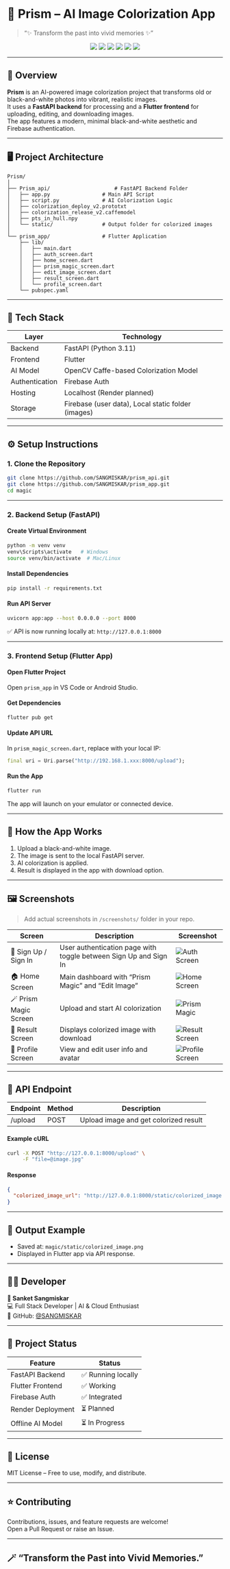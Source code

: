 # 🌈 Prism – AI Image Colorization App

> “✨ Transform the past into vivid memories ✨”

<p align="center">
  <img src="https://img.shields.io/badge/Python-3.11-blue?logo=python&logoColor=white" />
  <img src="https://img.shields.io/badge/FastAPI-Backend-success?logo=fastapi&logoColor=white" />
  <img src="https://img.shields.io/badge/Flutter-Frontend-blue?logo=flutter&logoColor=white" />
  <img src="https://img.shields.io/badge/Firebase-Auth-orange?logo=firebase&logoColor=white" />
  <img src="https://img.shields.io/badge/License-MIT-lightgrey?logo=open-source-initiative&logoColor=white" />
  <img src="https://img.shields.io/badge/Status-Local%20Development-yellow?logo=github" />
</p>

---

## 🧠 Overview

**Prism** is an AI-powered image colorization project that transforms old or black-and-white photos into vibrant, realistic images.  
It uses a **FastAPI backend** for processing and a **Flutter frontend** for uploading, editing, and downloading images.  
The app features a modern, minimal black-and-white aesthetic and Firebase authentication.

---

## 🖥️ Project Architecture

```
Prism/
│
├── Prism_api/                     # FastAPI Backend Folder
│   ├── app.py                 # Main API Script
│   ├── script.py              # AI Colorization Logic
│   ├── colorization_deploy_v2.prototxt
│   ├── colorization_release_v2.caffemodel
│   ├── pts_in_hull.npy
│   └── static/                # Output folder for colorized images
│
└── prism_app/                 # Flutter Application
    ├── lib/
    │   ├── main.dart
    │   ├── auth_screen.dart
    │   ├── home_screen.dart
    │   ├── prism_magic_screen.dart
    │   ├── edit_image_screen.dart
    │   ├── result_screen.dart
    │   └── profile_screen.dart
    └── pubspec.yaml
```

---

## 🧩 Tech Stack

| Layer | Technology |
|--------|-------------|
| Backend | FastAPI (Python 3.11) |
| Frontend | Flutter |
| AI Model | OpenCV Caffe-based Colorization Model |
| Authentication | Firebase Auth |
| Hosting | Localhost (Render planned) |
| Storage | Firebase (user data), Local static folder (images) |

---

## ⚙️ Setup Instructions

### 1. Clone the Repository
```bash
git clone https://github.com/SANGMISKAR/prism_api.git
git clone https://github.com/SANGMISKAR/prism_app.git
cd magic
```

---

### 2. Backend Setup (FastAPI)

#### Create Virtual Environment
```bash
python -m venv venv
venv\Scripts\activate   # Windows
source venv/bin/activate  # Mac/Linux
```

#### Install Dependencies
```bash
pip install -r requirements.txt
```

#### Run API Server
```bash
uvicorn app:app --host 0.0.0.0 --port 8000
```

✅ API is now running locally at: `http://127.0.0.1:8000`

---

### 3. Frontend Setup (Flutter App)

#### Open Flutter Project
Open `prism_app` in VS Code or Android Studio.

#### Get Dependencies
```bash
flutter pub get
```

#### Update API URL
In `prism_magic_screen.dart`, replace with your local IP:
```dart
final uri = Uri.parse("http://192.168.1.xxx:8000/upload");
```

#### Run the App
```bash
flutter run
```
The app will launch on your emulator or connected device.

---

## 🧠 How the App Works

1. Upload a black-and-white image.  
2. The image is sent to the local FastAPI server.  
3. AI colorization is applied.  
4. Result is displayed in the app with download option.

---

## 🖼️ Screenshots

> Add actual screenshots in `/screenshots/` folder in your repo.

| Screen | Description | Screenshot |
|---------|--------------|-------------|
|🔐 Sign Up / Sign In | User authentication page with toggle between Sign Up and Sign In | ![Auth Screen](./screenshot/auth_screen.png) |
| 🏠 Home Screen | Main dashboard with “Prism Magic” and “Edit Image” | ![Home Screen](./screenshot/home_screen.png) |
| 🪄 Prism Magic Screen | Upload and start AI colorization | ![Prism Magic](./screenshot/prism_magic_screen.png) |
| 🎨 Result Screen | Displays colorized image with download | ![Result Screen](./screenshot/result_screen.png) |
| 👤 Profile Screen | View and edit user info and avatar | ![Profile Screen](./screenshot/profile_screen.png) |

---

## 🔗 API Endpoint

| Endpoint | Method | Description |
|-----------|---------|-------------|
| /upload | POST | Upload image and get colorized result |

#### Example cURL
```bash
curl -X POST "http://127.0.0.1:8000/upload" \
     -F "file=@image.jpg"
```

#### Response
```json
{
  "colorized_image_url": "http://127.0.0.1:8000/static/colorized_image.png"
}
```

---

## 💾 Output Example

- Saved at: `magic/static/colorized_image.png`  
- Displayed in Flutter app via API response.

---

## 🧑‍💻 Developer

**👤 Sanket Sangmiskar**  
💻 Full Stack Developer | AI & Cloud Enthusiast  
📂 GitHub: [@SANGMISKAR](https://github.com/SANGMISKAR)

---

## 📅 Project Status

| Feature | Status |
|----------|--------|
| FastAPI Backend | ✅ Running locally |
| Flutter Frontend | ✅ Working |
| Firebase Auth | ✅ Integrated |
| Render Deployment | ⏳ Planned |
| Offline AI Model | ⏳ In Progress |

---

## 🧾 License

MIT License – Free to use, modify, and distribute.

---

## ⭐ Contributing

Contributions, issues, and feature requests are welcome!  
Open a Pull Request or raise an Issue.

---

## 🪄 “Transform the Past into Vivid Memories.”
